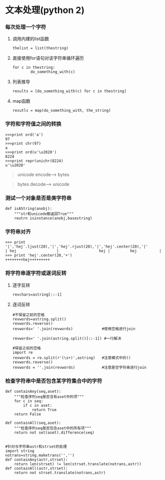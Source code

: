 文本处理(python 2)
========
### 每次处理一个字符
1. 调用内建的list函数
    
    ```thelist = list(thestring)```

2. 直接使用for语句对该字符串循环遍历
    
    ```
    for c in thestring:
            do_something_with(c)
    ```

3. 列表推导
    
    ```
    results = [do_something_with(c) for c in thestring]
    ```
4. map函数
    
    ```
    resutls = map(do_something_with, the_string)
    ```

### 字符和字符值之间的转换
    
    >>>print ord('a')
    97
    >>>print chr(97)
    a
    >>>print ord(u'\u2020')
    8224
    >>>print repr(unichr(8224)
    u'\u2020'

>unicode  encode--> bytes

>bytes    decode--> unicode

### 测试一个对象是否是类字符串
    
    def isAString(anobj):
        """str和unicode都返回True"""
        reutrn isinstance(anobj,basestring)

### 字符串对齐

    >>> print '|','hej'.ljust(20),'|','hej'.rjust(20),'|','hej'.center(20),'|'
    | hej                  |                  hej |         hej          |
    >>> print 'hej'.center(20,'+')
    ++++++++hej+++++++++

### 将字符串逐字符或逐词反转
1. 逐字反转
    
    ```
    revchars=astring[::-1]
    ```
2. 逐词反转

    ```
    #不保留之前的空格
    revwords=astring.split()
    revwords.reverse()
    revwords=' '.join(revwords)             #使用空格进行join

    revwords=' '.join(astring.split()[::-1]) #一行解决

    #保留之前的空格
    import re
    revwords = re.split(r'(\s+)',astring)   #注意模式中的()
    revwords.reverse()
    revwords = ''.join(revwords)            #注意是空字符串进行join
    ```

### 检查字符串中是否包含某字符集合中的字符

    def containAny(seq,aset):
        """检查序列seq是否含有aset中的项"""
        for c in seq:
            if c in aset:
                return True
        return False

    def containAll(seq,aset):
        """检查序列seq是否包含aset中的所有项"""
        return not set(aset).difference(seq)


    #针对与字符串astr和strset的处理
    import string
    notrans=string.maketrans('','')
    def containAny(astr,strset):
        return len(strset) != len(strset.translate(notrans,astr))
    def containAll(astr,strset):
        return not strset.translate(notrans,astr)


        

    

